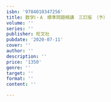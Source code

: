 ```yaml
---
isbn: '9784010347256'
title: 数学Ⅰ・A　標準問題精講　三訂版　（予）
volume: ''
series: ''
publisher: 旺文社
pubdate: '2020-07-11'
cover: ''
author: ''
description: ''
price: '1350'
genre: ''
target: ''
format: ''
content: ''

---
```

